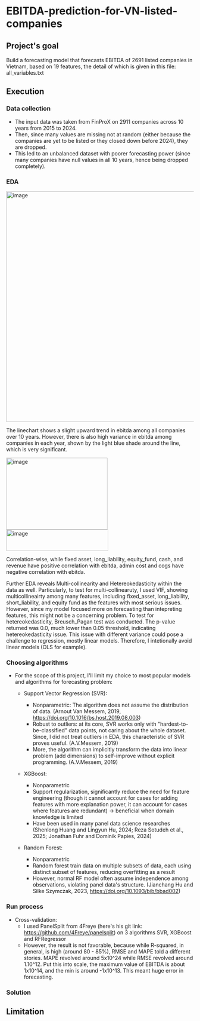 # EBITDA-prediction-for-VN-listed-companies

## Project's goal
Build a forecasting model that forecasts EBITDA of 2691 listed companies in Vietnam, based on 19 features, the detail of which is given in this file: all_variables.txt

## Execution
### Data collection
- The input data was taken from FinProX on 2911 companies across 10 years from 2015 to 2024.
- Then, since many values are missing not at random (either because the companies are yet to be listed or they closed down before 2024), they are dropped.
- This led to an unbalanced dataset with poorer forecasting power (since many companies have null values in all 10 years, hence being dropped completely).

### EDA

<img width="1220" height="617" alt="image" src="https://github.com/user-attachments/assets/eeefaa44-fce6-4cd3-95ac-3a1b114851fc" />

The linechart shows a slight upward trend in ebitda among all companies over 10 years. However, there is also high variance in ebitda among companies in each year, shown by the light blue shade around the line, which is very significant.


<img width="272" height="192" alt="image" src="https://github.com/user-attachments/assets/1232dd1a-d759-4dcb-a603-29cb9db29f49" />
<img width="274" height="57" alt="image" src="https://github.com/user-attachments/assets/9ae224ac-bd00-4432-8270-7121a140efbe" />

Correlation-wise, while fixed asset, long_liability, equity_fund, cash, and revenue have positive correlation with ebitda, admin cost and cogs have negative correlation with ebitda.

Further EDA reveals Multi-collinearity and Hetereokedasticity within the data as well. 
Particularly, to test for multi-collinearuty, I used VIF, showing multicollineairty among many features, including fixed_asset, long_liability, short_liability, and equity fund as the features with most serious issues. However, since my model focused more on forecasting than intepreting features, this might not be a concerning problem. 
To test for hetereokedasticity, Breusch_Pagan test was conducted. The p-value returned was 0.0, much lower than 0.05 threshold, indicating hetereokedasticity issue. This issue with different variance could pose a challenge to regression, mostly linear models. Therefore, I intetionally avoid linear models (OLS for example).

### Choosing algorithms
- For the scope of this project, I'll limit my choice to most popular models and algorithms for forecasting problem:

    - Support Vector Regression (SVR):
        + Nonparametric: The algorithm does not assume the distribution of data. (Arnout Van Messem, 2019, https://doi.org/10.1016/bs.host.2019.08.003)
        + Robust to outliers: at its core, SVR works only with "hardest-to-be-classified" data points, not caring about the whole dataset. Since, I did not treat outliers in EDA, this characteristic of SVR proves useful. (A.V.Messem, 2019)
        + More, the algorithm can implicitly transform the data into linear problem (add dimensions) to self-improve without explicit programming. (A.V.Messem, 2019)

    - XGBoost:
        + Nonparametric
        + Support regularization, significantly reduce the need for feature engineering (though it cannot account for cases for adding features with more explanation power, it can account for cases where features are redundant) -> beneficial when domain knowledge is limited
        + Have been used in many panel data science researches (Shenlong Huang and Lingyun Hu, 2024; Reza Sotudeh et al., 2025; Jonathan Fuhr and Dominik Papies, 2024)

    - Random Forest:
        + Nonparametric
        + Random forest train data on multiple subsets of data, each using distinct subset of features, reducing overfitting as a result
        + However, normal RF model often assume independence among observations, violating panel data's structure. (Jianchang Hu and Silke Szymczak, 2023, https://doi.org/10.1093/bib/bbad002)

### Run process
- Cross-validation:
    + I used PanelSplit from 4Freye (here's his git link: https://github.com/4Freye/panelsplit) on 3 algorithms SVR, XGBoost and RFRegressor
    + However, the result is not favorable, because while R-squared, in general, is high (around 80 - 85%), RMSE and MAPE told a different stories. MAPE revolved around 5x10^24 while 
RMSE revolved around 1.10^12. Put this into scale, the maximum value of EBITDA is about 1x10^14, and the min is around -1x10^13. This meant huge error in forecasting.

### Solution


## Limitation


